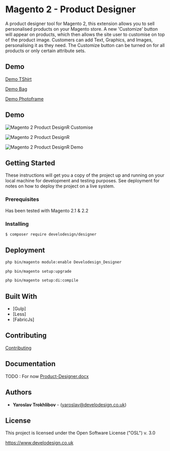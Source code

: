 # Magento 2 - Product Designer

A product designer tool for Magento 2, this extension allows you to sell personalised products on your Magento store. A new 'Customize' button will appear on products, which then allows the site user to customise on top of the product image. Customers can add Text, Graphics, and Images,  personalising it as they need.  The Customize button can be turned on for all products or only certain attribute sets.  

## Demo

[Demo TShirt](https://designr.develo.design/t-shirt.html)

[Demo Bag](https://designr.develo.design/rival-field-messenger.html)

[Demo Photoframe](https://designr.develo.design/oak-frame-for-wife.html)



## Demo

![Magento 2 Product DesignR Customise](https://designr.develo.design/designer-customise.png)

![Magento 2 Product DesignR](https://designr.develo.design/designer-demo.png)

![Magento 2 Product DesignR Demo](https://designr.develo.design/designer-demo-gif.gif)


## Getting Started

These instructions will get you a copy of the project up and running on your local machine for development and testing purposes. See deployment for notes on how to deploy the project on a live system.

### Prerequisites

Has been tested with Magento 2.1 & 2.2

### Installing

```bash
$ composer require develodesign/designer
```

## Deployment
```bash
php bin/magento module:enable Develodesign_Designer

php bin/magento setup:upgrade

php bin/magento setup:di:compile
```

## Built With

* [Gulp]
* [Less]
* [FabricJs]

## Contributing

[Contributing](CONTRIBUTING.md)


## Documentation

TODO : For now [Product-Designer.docx](Product-Designer.docx)


## Authors

* **Yaroslav Trokhlibov** - (yaroslav@develodesign.co.uk)

## License

This project is licensed under the Open Software License ("OSL") v. 3.0

https://www.develodesign.co.uk

